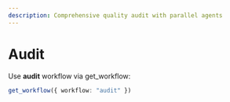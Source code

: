 ```yaml
---
description: Comprehensive quality audit with parallel agents
---
```


# Audit

Use **audit** workflow via get_workflow:
```typescript
get_workflow({ workflow: "audit" })
```
